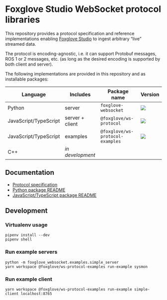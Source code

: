# Foxglove Studio WebSocket protocol libraries

This repository provides a protocol specification and reference implementations enabling [Foxglove Studio](https://github.com/foxglove/studio) to ingest arbitrary “live” streamed data.

The protocol is encoding-agnostic, i.e. it can support Protobuf messages, ROS 1 or 2 messages, etc. (as long as the desired encoding is supported by both client and server).

The following implementations are provided in this repository and as installable packages:

| Language              | Includes         | Package name                     | Version                                                                                                                      |
| --------------------- | ---------------- | -------------------------------- | ---------------------------------------------------------------------------------------------------------------------------- |
| Python                | server           | `foxglove-websocket`             | [![](https://shields.io/pypi/v/foxglove-websocket)](https://pypi.org/project/foxglove-websocket/)                            |
| JavaScript/TypeScript | server + client  | `@foxglove/ws-protocol`          | [![](https://shields.io/npm/v/@foxglove/ws-protocol)](https://www.npmjs.com/package/@foxglove/ws-protocol)                   |
| JavaScript/TypeScript | examples         | `@foxglove/ws-protocol-examples` | [![](https://shields.io/npm/v/@foxglove/ws-protocol-examples)](https://www.npmjs.com/package/@foxglove/ws-protocol-examples) |
| C++                   | _in development_ |

## Documentation

- [Protocol specification](docs/spec.md)
- [Python package README](python)
- [JavaScript/TypeScript package README](typescript)

## Development

### Virtualenv usage

```
pipenv install --dev
pipenv shell
```

### Run example servers

```
python -m foxglove_websocket.examples.simple_server
yarn workspace @foxglove/ws-protocol-examples run-example sysmon
```

### Run example client

```
yarn workspace @foxglove/ws-protocol-examples run-example simple-client localhost:8765
```
